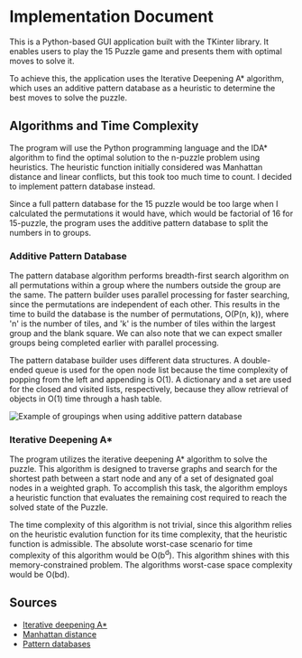 # Implementation Document

This is a Python-based GUI application built with the TKinter library. It enables users to play the 15 Puzzle game and presents them with optimal moves to solve it.

To achieve this, the application uses the Iterative Deepening A* algorithm, which uses an additive pattern database as a heuristic to determine the best moves to solve the puzzle.

## Algorithms and Time Complexity

The program will use the Python programming language and the IDA* algorithm to find the optimal solution to the n-puzzle problem using heuristics. The heuristic function initially considered was Manhattan distance and linear conflicts, but this took too much time to count. I decided to implement pattern database instead. 

Since a full pattern database for the 15 puzzle would be too large when I calculated the permutations it would have, which would be factorial of 16 for 15-puzzle, the program uses the additive pattern database to split the numbers in to groups. 

### Additive Pattern Database

The pattern database algorithm performs breadth-first search algorithm on all permutations within a group where the numbers outside the group are the same. The pattern builder uses parallel processing for faster searching, since the permutations are independent of each other. This results in the time to build the database is the number of permutations, O(P(n, k)), where 'n' is the number of tiles, and 'k' is the number of tiles within the largest group and the blank square. We can also note that we can expect smaller groups being completed earlier with parallel processing.

The pattern database builder uses different data structures. A double-ended queue is used for the open node list because the time complexity of popping from the left and appending is O(1). A dictionary and a set are used for the closed and visited lists, respectively, because they allow retrieval of objects in O(1) time through a hash table.

![Example of groupings when using additive pattern database](https://d3i71xaburhd42.cloudfront.net/e5f66911e0d456f89233dcc7f4fc20e71a8b72c6/12-Figure3-1.png)

### Iterative Deepening A*

The program utilizes the iterative deepening A* algorithm to solve the puzzle. This algorithm is designed to traverse graphs and search for the shortest path between a start node and any of a set of designated goal nodes in a weighted graph. To accomplish this task, the algorithm employs a heuristic function that evaluates the remaining cost required to reach the solved state of the Puzzle.

The time complexity of this algorithm is not trivial, since this algorithm relies on the heuristic evalution function for its time complexity, that the heuristic function is admissible. The absolute worst-case scenario for time complexity of this algorithm would be O(b<sup>d</sup>). This algorithm shines with this memory-constrained problem. The algorithms worst-case space complexity would be O(bd).

## Sources

* [Iterative deepening A*](https://en.wikipedia.org/wiki/Iterative_deepening_A*)
* [Manhattan distance](https://iq.opengenus.org/manhattan-distance/)
* [Pattern databases](https://link.springer.com/chapter/10.1007/978-3-319-05428-5_2)


